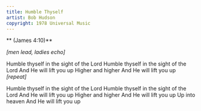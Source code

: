 ```yaml
---
title: Humble Thyself
artist: Bob Hudson
copyright: 1978 Universal Music
---
```

 ** (James 4:10)**

*\[men lead, ladies echo]*


Humble thyself in the sight of the Lord
Humble thyself in the sight of the Lord
And He will lift you up
Higher and higher
And He will lift you up        *\[repeat]*

Humble thyself in the sight of the Lord
Humble thyself in the sight of the Lord
And He will lift you up
Higher and higher
And He will lift you up
Up into heaven
And He will lift you up